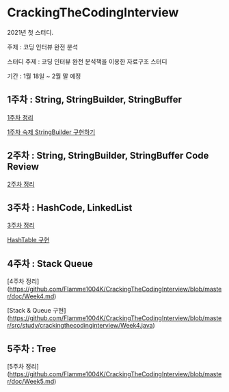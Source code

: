 # CrackingTheCodingInterview

2021년 첫 스터디.

주제 : 코딩 인터뷰 완전 분석

스터디 주제 : 코딩 인터뷰 완전 분석책을 이용한 자료구조 스터디

기간 : 1월 18일 ~ 2월 말 예정

## 1주차 : String, StringBuilder, StringBuffer

[1주차 정리](https://github.com/Flamme1004K/CrackingTheCodingInterview/blob/master/doc/Week1.md)

[1주차 숙제 StringBuilder 구현하기](https://github.com/Flamme1004K/CrackingTheCodingInterview/blob/master/src/study/crackingthecodinginterview/Week1.java)


## 2주차 : String, StringBuilder, StringBuffer Code Review
[2주차 정리](https://github.com/Flamme1004K/CrackingTheCodingInterview/blob/master/doc/Week2.md)

## 3주차 : HashCode, LinkedList
[3주차 정리](https://github.com/Flamme1004K/CrackingTheCodingInterview/blob/master/doc/Week3.md)

[HashTable 구현](https://github.com/Flamme1004K/CrackingTheCodingInterview/blob/master/src/study/crackingthecodinginterview/Week3.java)

## 4주차 : Stack Queue
[4주차 정리] (https://github.com/Flamme1004K/CrackingTheCodingInterview/blob/master/doc/Week4.md)

[Stack & Queue 구현] (https://github.com/Flamme1004K/CrackingTheCodingInterview/blob/master/src/study/crackingthecodinginterview/Week4.java)

## 5주차 : Tree
[5주차 정리] (https://github.com/Flamme1004K/CrackingTheCodingInterview/blob/master/doc/Week5.md)
